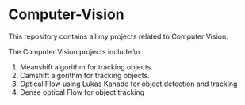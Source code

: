 # Computer-Vision

This repository contains all my projects related to Computer Vision.

The Computer Vision projects include:\n
1. Meanshift algorithm for tracking objects.
2. Camshift algorithm for tracking objects.
3. Optical Flow using Lukas Kanade for object detection and tracking
4. Dense optical Flow for object tracking
